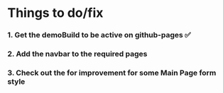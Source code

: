 # Things to do/fix

### 1. Get the demoBuild to be active on github-pages   ✅

### 2. Add the navbar to the required pages

### 3. Check out the for improvement for some Main Page form style
